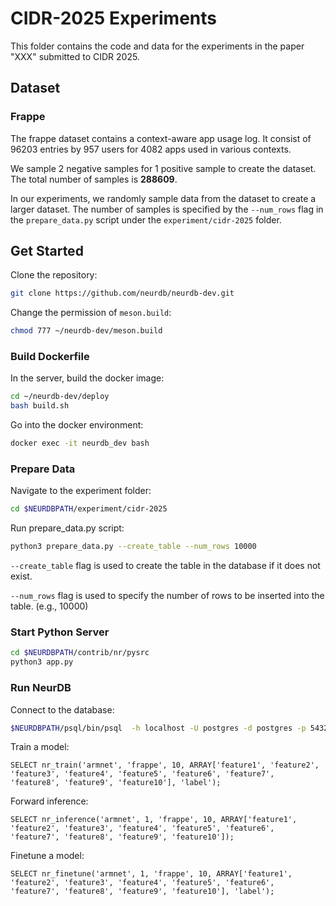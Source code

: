 # CIDR-2025 Experiments

This folder contains the code and data for the experiments in the paper "XXX" submitted to CIDR 2025.

## Dataset

### Frappe

The frappe dataset contains a context-aware app usage log.  It consist of 96203 entries by 957 users for 4082 apps used in various contexts.

We sample 2 negative samples for 1 positive sample to create the dataset. The total number of samples is **288609**.

In our experiments, we randomly sample data from the dataset to create a larger dataset. The number of samples is specified by the `--num_rows` flag in the `prepare_data.py` script under the `experiment/cidr-2025` folder.

## Get Started

Clone the repository:
```bash
git clone https://github.com/neurdb/neurdb-dev.git
```

Change the permission of `meson.build`:
```bash
chmod 777 ~/neurdb-dev/meson.build
```

### Build Dockerfile
In the server, build the docker image:
```bash
cd ~/neurdb-dev/deploy
bash build.sh
```

Go into the docker environment:
```bash
docker exec -it neurdb_dev bash
```

### Prepare Data
Navigate to the experiment folder:
```bash
cd $NEURDBPATH/experiment/cidr-2025
```

Run prepare_data.py script:
```bash
python3 prepare_data.py --create_table --num_rows 10000
```

`--create_table` flag is used to create the table in the database if it does not exist.

`--num_rows` flag is used to specify the number of rows to be inserted into the table. (e.g., 10000)

### Start Python Server
```bash
cd $NEURDBPATH/contrib/nr/pysrc
python3 app.py
```

### Run NeurDB
Connect to the database:
```bash
$NEURDBPATH/psql/bin/psql  -h localhost -U postgres -d postgres -p 5432
```

Train a model:
```postgresql
SELECT nr_train('armnet', 'frappe', 10, ARRAY['feature1', 'feature2', 'feature3', 'feature4', 'feature5', 'feature6', 'feature7', 'feature8', 'feature9', 'feature10'], 'label');
```

Forward inference:
```postgresql
SELECT nr_inference('armnet', 1, 'frappe', 10, ARRAY['feature1', 'feature2', 'feature3', 'feature4', 'feature5', 'feature6', 'feature7', 'feature8', 'feature9', 'feature10']);
```

Finetune a model:
```postgresql
SELECT nr_finetune('armnet', 1, 'frappe', 10, ARRAY['feature1', 'feature2', 'feature3', 'feature4', 'feature5', 'feature6', 'feature7', 'feature8', 'feature9', 'feature10'], 'label');
```
